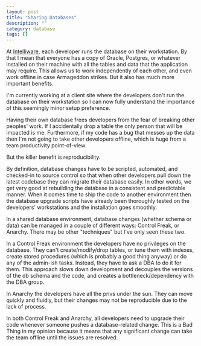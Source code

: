 ```yaml
---
layout: post
title: "Sharing Databases"
description: ""
category: database
tags: []
---
```


At [Intelliware](http://intelliware.com), each developer runs the database on their workstation. By that I mean that everyone has a copy of Oracle, Postgres, or whatever installed on their machine with all the tables and data that the application may require. This allows us to work independently of each other, and even work offline in case Armageddon strikes. But it also has much more important benefits.

I'm currently working at a client site where the developers don't run the database on their workstation so I can now fully understand the importance of this seemingly minor setup preference. 

Having their own database frees developers from the fear of breaking other peoples' work.  If I accidentally drop a table the only person that will be impacted is me.  Furthermore, if my code has a bug that messes up the data then I'm not going to take other developers offline, which is huge from a team productivity point-of-view.

But the killer benefit is reproducibility. 

By definition, database changes have to be scripted, automated, and checked-in to source control so that when other developers pull down the latest codebase they can migrate their database easily. In other words, we get very good at rebuilding the database in a consistent and predictable manner.  When it comes time to ship the code to another environment then the database upgrade scripts have already been thoroughly tested on the developers' workstations and the installation goes smoothly.

In a shared database environment, database changes (whether schema or data) can be managed in a couple of different ways: Control Freak, or Anarchy. There may be other "techniques" but I've only seen these two.

In a Control Freak environment the developers have no privileges on the database.  They can't create/modify/drop tables, or tune them with indexes, create stored procedures (which is probably a good thing anyway) or do any of the admin-ish tasks.  Instead, they have to ask a DBA to do it for them.  This approach slows down development and decouples the versions of the db schema and the code, and creates a bottleneck/dependency with the DBA group.

In Anarchy the developers have all the privs under the sun.  They can move quickly and fluidly, but their changes may not be reproducible due to the lack of process.

In both Control Freak and Anarchy, all developers need to upgrade their code whenever someone pushes a database-related change.  This is a Bad Thing in my opinion because it means that any significant change can take the team offline until the issues are resolved.


